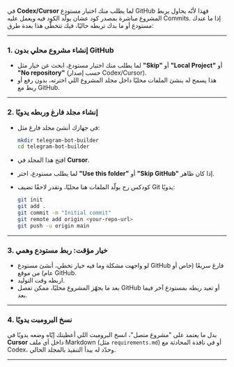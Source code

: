 في **Codex/Cursor** لما يطلب منك اختيار مستودع GitHub فهذا لأنّه يحاول يربط المشروع مباشرة بمصدر كود عشان يولّد الكود فيه ويعمل عليه Commits. إذا ما عندك مستودع أو ما بدك تربطه حاليًا، فيك تتخطّى هذا بعدة طرق:

---

### 1. إنشاء مشروع محلي بدون GitHub

* لما يطلب منك اختيار مستودع، ابحث عن خيار مثل **"Skip"** أو **"Local Project"** أو **"No repository"** (حسب إصدار Codex/Cursor).
* هذا يسمح له ينشئ الملفات محليًا داخل مجلد المشروع اللي اخترته، بدون رفع أو ربط مع GitHub.

---

### 2. إنشاء مجلد فارغ وربطه يدويًا

* في جهازك أنشئ مجلد فارغ مثل:

  ```bash
  mkdir telegram-bot-builder
  cd telegram-bot-builder
  ```
* افتح هذا المجلد في **Cursor**.
* لما يطلب مستودع، اختر **"Use this folder"** أو **"Skip GitHub"** إذا كان ظاهر.
* كودكس رح يولّد الملفات هنا محليًا، وتقدر لاحقًا تضيف Git يدويًا:

  ```bash
  git init
  git add .
  git commit -m "Initial commit"
  git remote add origin <your-repo-url>
  git push -u origin main
  ```

---

### 3. خيار مؤقت: ربط مستودع وهمي

* لو واجهت مشكلة وما فيه خيار تخطي، أنشئ مستودع GitHub فارغ سريعًا (خاص أو عام) من موقع GitHub.
* اربطه وقت التوليد.
* بعد ما يجهّز المشروع محليًا، ممكن تفصل GitHub أو تعيد ربطه بمستودع آخر فيما بعد.

---

### 4. نسخ البرومبت يدويًا

بدل ما يعتمد على "مشروع متصل"، انسخ البرومبت اللي أعطيتك إيّاه وضعه يدويًا في **Cursor** داخل أي ملف Markdown (مثل `requirements.md`) أو في نافذة المحادثة مع Codex، وحدّد له يبدأ التنفيذ بالمجلد الحالي.

---

